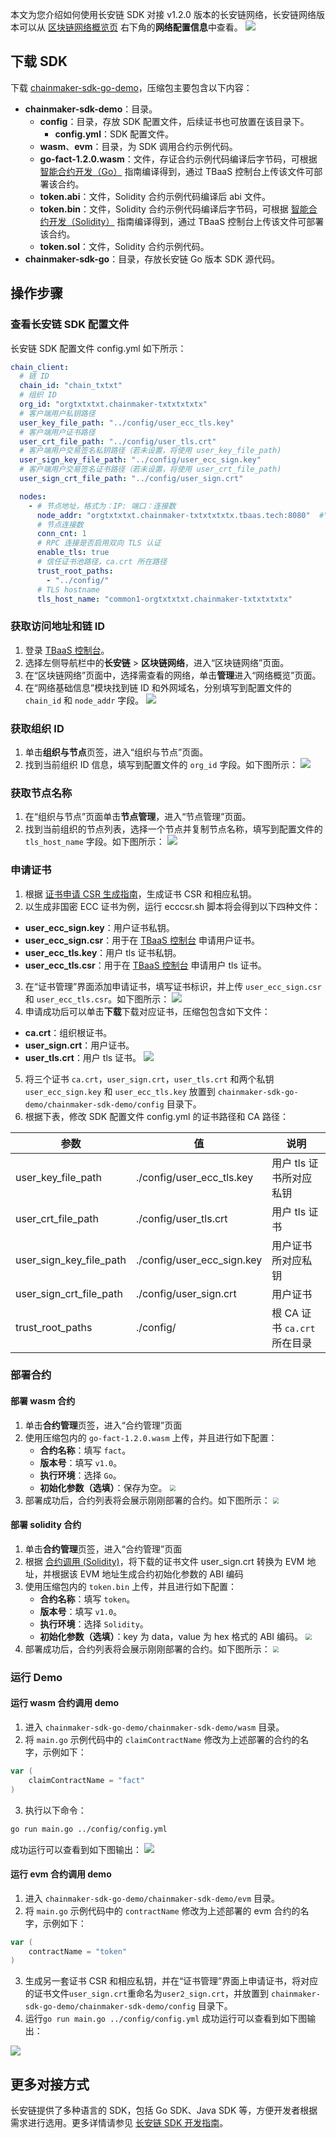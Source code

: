 本文为您介绍如何使用长安链 SDK 对接 v1.2.0 版本的长安链网络，长安链网络版本可以从 [区块链网络概览页](https://console.cloud.tencent.com/tbaas/chainmaker/chain) 右下角的**网络配置信息**中查看。
![](https://qcloudimg.tencent-cloud.cn/raw/cc6f8ae7bbb04d612060ec78254f55f2.png)


## 下载 SDK

下载 [chainmaker-sdk-go-demo](https://tbaasdoc-1259695942.cos.ap-guangzhou.myqcloud.com/chainmaker-sdk-go-demo.zip)，压缩包主要包含以下内容：

- **chainmaker-sdk-demo**：目录。
  - **config**：目录，存放 SDK 配置文件，后续证书也可放置在该目录下。
    - **config.yml**：SDK 配置文件。
  - **wasm**、**evm**：目录，为 SDK 调用合约示例代码。
  - **go-fact-1.2.0.wasm**：文件，存证合约示例代码编译后字节码，可根据 [智能合约开发（Go）](https://cloud.tencent.com/document/product/663/60112) 指南编译得到，通过 TBaaS 控制台上传该文件可部署该合约。
  - **token.abi**：文件，Solidity 合约示例代码编译后 abi 文件。
  - **token.bin**：文件，Solidity 合约示例代码编译后字节码，可根据 [智能合约开发（Solidity）](https://cloud.tencent.com/document/product/663/65079) 指南编译得到，通过 TBaaS 控制台上传该文件可部署该合约。
  - **token.sol**：文件，Solidity 合约示例代码。
- **chainmaker-sdk-go**：目录，存放长安链 Go 版本 SDK 源代码。

## 操作步骤

### 查看长安链 SDK 配置文件

长安链 SDK 配置文件 config.yml 如下所示：

```yml
chain_client:
  # 链 ID
  chain_id: "chain_txtxt"
  # 组织 ID
  org_id: "orgtxtxtxt.chainmaker-txtxtxtxtx"
  # 客户端用户私钥路径
  user_key_file_path: "../config/user_ecc_tls.key"
  # 客户端用户证书路径
  user_crt_file_path: "../config/user_tls.crt"
  # 客户端用户交易签名私钥路径（若未设置，将使用 user_key_file_path)
  user_sign_key_file_path: "../config/user_ecc_sign.key"
  # 客户端用户交易签名证书路径（若未设置，将使用 user_crt_file_path)
  user_sign_crt_file_path: "../config/user_sign.crt"

  nodes:
    - # 节点地址，格式为：IP: 端口：连接数
      node_addr: "orgtxtxtxt.chainmaker-txtxtxtxtx.tbaas.tech:8080"  #"外网域名：端口"
      # 节点连接数
      conn_cnt: 1
      # RPC 连接是否启用双向 TLS 认证
      enable_tls: true
      # 信任证书池路径，ca.crt 所在路径
      trust_root_paths:
        - "../config/"
      # TLS hostname
      tls_host_name: "common1-orgtxtxtxt.chainmaker-txtxtxtxtx"
```

### 获取访问地址和链 ID

1. 登录 [TBaaS 控制台](https://console.cloud.tencent.com/tbaas/overview)。
2. 选择左侧导航栏中的**长安链** > **区块链网络**，进入“区块链网络”页面。
3. 在“区块链网络”页面中，选择需查看的网络，单击**管理**进入“网络概览”页面。
4. 在“网络基础信息”模块找到链 ID 和外网域名，分别填写到配置文件的 `chain_id` 和 `node_addr` 字段。
   <img src="https://main.qcloudimg.com/raw/7eb254ab8e889e163c8fb5bf681c86a4.png">

### 获取组织 ID

1. 单击**组织与节点**页签，进入“组织与节点”页面。
2. 找到当前组织 ID 信息，填写到配置文件的 `org_id` 字段。如下图所示： 
   ![](https://main.qcloudimg.com/raw/8f0ab0369019b96e64db29efd2e72ac4.png)

### 获取节点名称

1. 在“组织与节点”页面单击**节点管理**，进入“节点管理”页面。
2. 找到当前组织的节点列表，选择一个节点并复制节点名称，填写到配置文件的 `tls_host_name` 字段。如下图所示： 
   ![](https://main.qcloudimg.com/raw/930294344d259011819adfab7dc9db3f.png)

### 申请证书

1. 根据 [证书申请 CSR 生成指南](https://cloud.tencent.com/document/product/663/60114)，生成证书 CSR 和相应私钥。
2. 以生成非国密 ECC 证书为例，运行 ecccsr.sh 脚本将会得到以下四种文件：

 - **user_ecc_sign.key**：用户证书私钥。
 - **user_ecc_sign.csr**：用于在 [TBaaS 控制台](https://console.cloud.tencent.com/tbaas/overview) 申请用户证书。
 - **user_ecc_tls.key**：用户 tls 证书私钥。
 - **user_ecc_tls.csr**：用于在 [TBaaS 控制台](https://console.cloud.tencent.com/tbaas/overview) 申请用户 tls 证书。

3. 在“证书管理”界面添加申请证书，填写证书标识，并上传 `user_ecc_sign.csr` 和 `user_ecc_tls.csr`。如下图所示： 
   ![](https://main.qcloudimg.com/raw/cc4ad0d188524a6a6bc6fcdc161d2dd6.png)
4. 申请成功后可以单击**下载**下载对应证书，压缩包包含如下文件：

 - **ca.crt**：组织根证书。
 - **user_sign.crt**：用户证书。
 - **user_tls.crt**：用户 tls 证书。
   <img src="https://main.qcloudimg.com/raw/6e0bf44f12f26a16fc5a0dab3d483881.png"/>

5. 将三个证书 `ca.crt`，`user_sign.crt`，`user_tls.crt` 和两个私钥 `user_ecc_sign.key` 和 `user_ecc_tls.key` 放置到 `chainmaker-sdk-go-demo/chainmaker-sdk-demo/config` 目录下。
6. 根据下表，修改 SDK 配置文件 config.yml 的证书路径和 CA 路径：
<table>
<thead>
<tr>
<th>参数</th>
<th>值</th>
<th>说明</th>
</tr>
</thead>
<tbody><tr>
<td>user_key_file_path</td>
<td>./config/user_ecc_tls.key</td>
<td>用户 tls 证书所对应私钥</td>
</tr>
<tr>
<td>user_crt_file_path</td>
<td>./config/user_tls.crt</td>
<td>用户 tls 证书</td>
</tr>
<tr>
<td>user_sign_key_file_path</td>
<td>./config/user_ecc_sign.key</td>
<td>用户证书所对应私钥</td>
</tr>
<tr>
<td>user_sign_crt_file_path</td>
<td>./config/user_sign.crt</td>
<td>用户证书</td>
</tr>
<tr>
<td>trust_root_paths</td>
<td>./config/</td>
<td>根 CA 证书 <code>ca.crt</code> 所在目录</td>
</tr>
</tbody></table>

### 部署合约

#### 部署 wasm 合约

1. 单击**合约管理**页签，进入“合约管理”页面
2. 使用压缩包内的 `go-fact-1.2.0.wasm` 上传，并且进行如下配置：
   - **合约名称**：填写 `fact`。
   - **版本号**：填写 `v1.0`。
   - **执行环境**：选择 `Go`。
   - **初始化参数（选填）**：保存为空。
     <img src="https://main.qcloudimg.com/raw/2d6651004a61dcb4dcd03133bf2a12c0.png" style="zoom: 60%;" />
3. 部署成功后，合约列表将会展示刚刚部署的合约。如下图所示： 
   <img src="https://main.qcloudimg.com/raw/36139a20c5410526c643bc79c8e84092.png" style="zoom: 60%;" />

#### 部署 solidity 合约

1. 单击**合约管理**页签，进入“合约管理”页面
2. 根据 [合约调用 (Solidity)](https://cloud.tencent.com/document/product/663/65082)，将下载的证书文件 user_sign.crt 转换为 EVM 地址，并根据该 EVM 地址生成合约初始化参数的 ABI 编码
3. 使用压缩包内的 `token.bin` 上传，并且进行如下配置：
   - **合约名称**：填写 `token`。
   - **版本号**：填写 `v1.0`。
   - **执行环境**：选择 `Solidity`。
   - **初始化参数（选填）**：key 为 data，value 为 hex 格式的 ABI 编码。
     <img src="https://main.qcloudimg.com/raw/8a141576b1193db70183413d1d792ab3.png" style="zoom: 60%;" />
4. 部署成功后，合约列表将会展示刚刚部署的合约。如下图所示： 
   <img src="https://main.qcloudimg.com/raw/efbcd1f4a85bad362553b48975c2590c.png" style="zoom: 60%;" />

### 运行 Demo

#### 运行 wasm 合约调用 demo

1. 进入 `chainmaker-sdk-go-demo/chainmaker-sdk-demo/wasm` 目录。
2. 将 `main.go` 示例代码中的 `claimContractName` 修改为上述部署的合约的名字，示例如下：
```go
var (
	claimContractName = "fact"
)
```
3. 执行以下命令：
```sh
go run main.go ../config/config.yml
```
成功运行可以查看到如下图输出：
<img src="https://qcloudimg.tencent-cloud.cn/raw/2914b0552c23b473c488c12c6c5220c8.png" />

#### 运行 evm 合约调用 demo

1. 进入 `chainmaker-sdk-go-demo/chainmaker-sdk-demo/evm` 目录。
2. 将 `main.go` 示例代码中的 `contractName` 修改为上述部署的 evm 合约的名字，示例如下：
```go
var (
	contractName = "token"
)
```
3. 生成另一套证书 CSR 和相应私钥，并在“证书管理”界面上申请证书，将对应的证书文件`user_sign.crt`重命名为`user2_sign.crt`，并放置到 `chainmaker-sdk-go-demo/chainmaker-sdk-demo/config` 目录下。
4. 运行`go run main.go ../config/config.yml`
成功运行可以查看到如下图输出：
<img src="https://qcloudimg.tencent-cloud.cn/raw/d7bfd0560834b126f79c0cd344a72168.png" />

## 更多对接方式

长安链提供了多种语言的 SDK，包括 Go SDK、Java SDK 等，方便开发者根据需求进行选用。更多详情请参见 [长安链 SDK 开发指南](https://docs.chainmaker.org.cn/v1.2.0/html/dev/SDK.html#)。

